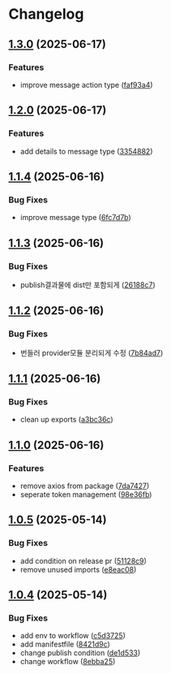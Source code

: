 # Changelog

## [1.3.0](https://github.com/siwol-media/naverworks-api/compare/naverworks-api-v1.2.0...naverworks-api-v1.3.0) (2025-06-17)


### Features

* improve message action type ([faf93a4](https://github.com/siwol-media/naverworks-api/commit/faf93a4313931ab3260c2933e6519f3175901264))

## [1.2.0](https://github.com/siwol-media/naverworks-api/compare/naverworks-api-v1.1.4...naverworks-api-v1.2.0) (2025-06-17)


### Features

* add details to message type ([3354882](https://github.com/siwol-media/naverworks-api/commit/3354882200249977f9835d2db1012d59250c5f2f))

## [1.1.4](https://github.com/siwol-media/naverworks-api/compare/naverworks-api-v1.1.3...naverworks-api-v1.1.4) (2025-06-16)


### Bug Fixes

* improve message type ([6fc7d7b](https://github.com/siwol-media/naverworks-api/commit/6fc7d7bc1fb9bb3fe02250b4dd5e71a484170d88))

## [1.1.3](https://github.com/siwol-media/naverworks-api/compare/naverworks-api-v1.1.2...naverworks-api-v1.1.3) (2025-06-16)


### Bug Fixes

* publish결과물에 dist만 포함되게 ([26188c7](https://github.com/siwol-media/naverworks-api/commit/26188c7159fc2bdba29e0867a8e98c0d2271b8a8))

## [1.1.2](https://github.com/siwol-media/naverworks-api/compare/naverworks-api-v1.1.1...naverworks-api-v1.1.2) (2025-06-16)


### Bug Fixes

* 번들러 provider모듈 분리되게 수정 ([7b84ad7](https://github.com/siwol-media/naverworks-api/commit/7b84ad75d8f97ddeb8758353e1793aaebf077cc8))

## [1.1.1](https://github.com/siwol-media/naverworks-api/compare/naverworks-api-v1.1.0...naverworks-api-v1.1.1) (2025-06-16)


### Bug Fixes

* clean up exports ([a3bc36c](https://github.com/siwol-media/naverworks-api/commit/a3bc36ce18e079bb788bd23a324f888976f4f6cf))

## [1.1.0](https://github.com/siwol-media/naverworks-api/compare/naverworks-api-v1.0.5...naverworks-api-v1.1.0) (2025-06-16)


### Features

* remove axios from package ([7da7427](https://github.com/siwol-media/naverworks-api/commit/7da742738382ac778265bd398559e9c10d62b70e))
* seperate token management ([98e36fb](https://github.com/siwol-media/naverworks-api/commit/98e36fb89ef47d8549bf9cbf0ff325e00110f2a1))

## [1.0.5](https://github.com/siwol-media/naverworks-api/compare/naverworks-api-v1.0.4...naverworks-api-v1.0.5) (2025-05-14)


### Bug Fixes

* add condition on release pr ([51128c9](https://github.com/siwol-media/naverworks-api/commit/51128c92002a5f32a4dd7138b3d3e09bc21369d4))
* remove unused imports ([e8eac08](https://github.com/siwol-media/naverworks-api/commit/e8eac085c1dff3547cbb5f312f871164e421dab8))

## [1.0.4](https://github.com/siwol-media/naverworks-api/compare/naverworks-api-v1.0.3...naverworks-api-v1.0.4) (2025-05-14)


### Bug Fixes

* add env to workflow ([c5d3725](https://github.com/siwol-media/naverworks-api/commit/c5d3725bfe5b28320bd674055fb3e1172035733f))
* add manifestfile ([8421d9c](https://github.com/siwol-media/naverworks-api/commit/8421d9c16649457585c0b486f70ed9df19a2dd35))
* change publish condition ([de1d533](https://github.com/siwol-media/naverworks-api/commit/de1d533433351a79c7907cffe58287c8b4e17c0b))
* change workflow ([8ebba25](https://github.com/siwol-media/naverworks-api/commit/8ebba25084683a6a02aaf92f62439bfd8786dbc1))

